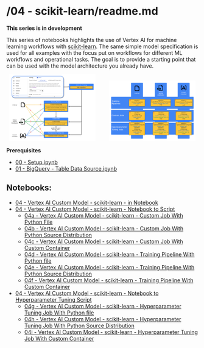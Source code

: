 
# /04 - scikit-learn/readme.md

**This series is in development**

This series of notebooks highlights the use of Vertex AI for machine learning workflows with [scikit-learn](https://scikit-learn.org/).  The same simple model specification is used for all examples with the focus put on workflows for different ML workflows and operational tasks.  The goal is to provide a starting point that can be used with the model architecture you already have.

<p align="center" width="100%">
    <img src="../architectures/overview/training.png" width="45%">
    &nbsp; &nbsp; &nbsp; &nbsp;
    <img src="../architectures/overview/training2.png" width="45%">
</p>

**Prerequisites**
- [00 - Setup.ipynb](../00%20-%20Setup/00%20-%20Environment%20Setup.ipynb)
- [01 - BigQuery - Table Data Source.ipynb](../01%20-%20Data%20Sources/01%20-%20BigQuery%20-%20Table%20Data%20Source.ipynb)

## Notebooks:
- [04 - Vertex AI Custom Model - scikit-learn - in Notebook](./04%20-%20Vertex%20AI%20Custom%20Model%20-%20scikit-learn%20-%20in%20Notebook.ipynb)
- [04 - Vertex AI Custom Model - scikit-learn - Notebook to Script](./04%20-%20Vertex%20AI%20Custom%20Model%20-%20scikit-learn%20-%20Notebook%20to%20Script.ipynb)
    - [04a - Vertex AI Custom Model - scikit-learn - Custom Job With Python File](./04a%20-%20Vertex%20AI%20Custom%20Model%20-%20scikit-learn%20-%20Custom%20Job%20With%20Python%20File.ipynb)
    - [04b - Vertex AI Custom Model - scikit-learn - Custom Job With Python Source Distribution](./04b%20-%20Vertex%20AI%20Custom%20Model%20-%20scikit-learn%20-%20Custom%20Job%20With%20Python%20Source%20Distribution.ipynb)
    - [04c - Vertex AI Custom Model - scikit-learn - Custom Job With Custom Container](./04c%20-%20Vertex%20AI%20Custom%20Model%20-%20scikit-learn%20-%20Custom%20Job%20With%20Custom%20Container.ipynb)
    - [04d - Vertex AI Custom Model - scikit-learn - Training Pipeline With Python file](./04d%20-%20Vertex%20AI%20Custom%20Model%20-%20scikit-learn%20-%20Training%20Pipeline%20With%20Python%20file.ipynb)
    - [04e - Vertex AI Custom Model - scikit-learn - Training Pipeline With Python Source Distribution](./04e%20-%20Vertex%20AI%20Custom%20Model%20-%20scikit-learn%20-%20Training%20Pipeline%20With%20Python%20Source%20Distribution.ipynb)
    - [04f - Vertex AI Custom Model - scikit-learn - Training Pipeline With Custom Container](./04f%20-%20Vertex%20AI%20Custom%20Model%20-%20scikit-learn%20-%20Training%20Pipeline%20With%20Custom%20Container.ipynb)
- [04 - Vertex AI Custom Model - scikit-learn - Notebook to Hyperparameter Tuning Script](./04%20-%20Vertex%20AI%20Custom%20Model%20-%20scikit-learn%20-%20Notebook%20to%20Hyperparameter%20Tuning%20Script.ipynb)
    - [04g - Vertex AI Custom Model - scikit-learn - Hyperparameter Tuning Job With Python file](./04g%20-%20Vertex%20AI%20Custom%20Model%20-%20scikit-learn%20-%20Hyperparameter%20Tuning%20Job%20With%20Python%20file.ipynb)
    - [04h - Vertex AI Custom Model - scikit-learn - Hyperparameter Tuning Job With Python Source Distribution](04h%20-%20Vertex%20AI%20Custom%20Model%20-%20scikit-learn%20-%20Hyperparameter%20Tuning%20Job%20With%20Python%20Source%20Distribution.ipynb)
    - [04i - Vertex AI Custom Model - scikit-learn - Hyperparameter Tuning Job With Custom Container](./04i%20-%20Vertex%20AI%20Custom%20Model%20-%20scikit-learn%20-%20Hyperparameter%20Tuning%20Job%20With%20Custom%20Container.ipynb)


